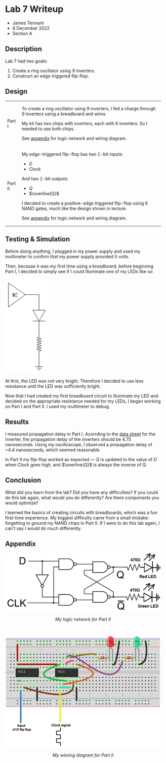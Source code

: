 # Lab 7 Writeup
- James Tennant
- 8 December 2022
- Section A

## Description

Lab 7 had two goals:

1. Create a ring oscillator using $9$ inverters.
2. Construct an edge triggered flip-flop.

## Design

<table>
  <tr>
  <td>

$\text{Part I}$

  </td>
  <td>

To create a ring oscillator using $9$ inverters, I fed a charge through $9$
inverters using a breadboard and wires.

My kit has two chips with inverters, each with $6$ inverters. So I needed to
use both chips.

See [appendix](#appendix) for logic network and wiring diagram.

  </td>
  </tr>

  <tr>
  <td>

$\text{Part II}$  

  </td>
  <td>

My edge-triggered flip-flop has two 1-bit inputs:
- $D$
- $\text{Clock}$

And two 1-bit outputs:
- $Q$
- $\overline{Q}$

I decided to create a positive-edge triggered flip-flop using $6$ NAND gates,
much like the design shown in lecture.

See [appendix](#appendix) for logic network and wiring diagram.

  </td>
  </tr>
<table>

## Testing & Simulation

Before doing anything, I plugged in my power supply and used my multimeter to
confirm that my power supply provided $5$ volts.

Then, because it was my first time using a breadboard, before beginning
$\text{Part I}$, I decided to simply see if I could illuminate one of my LEDs
like so:

![](a.gif)

At first, the LED was not very bright. Therefore I decided to use less
resistance until the LED was sufficiently bright.

Now that I had created my first breadboard circuit to illuminate my LED and
decided on the appropriate resistance needed for my LEDs, I began working on
$\text{Part I}$ and $\text{Part II}$. I used my multimeter to debug.

## Results

I measured propagation delay in $\text{Part I}$. Acorrding to the
[data sheet](https://www.ti.com/product/SN74S04) for the inverter, the
propagation delay of the inverters should be $4.75$ nanoseconds. Using my
oscilloscope, I observed a propagation delay of ~$4.4$ nanoseconds, which
seemed reasonable.

In $\text{Part II}$ my flip-flop worked as expected — $Q$ is updated to the
value of $D$ when $\text{Clock}$ goes high, and $\overline{Q}$ is always the
inverse of $Q$.

## Conclusion
What did you learn from the lab? Did you have any difficulties? If you could do
this lab again, what would you do differently? Are there components you would
optimize?

I learned the basics of creating circuits with breadboards, which was a fun
first-time experience. My biggest difficulty came from a small mistake:
forgetting to ground my NAND chips in $\text{Part II}$. If I were to do this
lab again, I can't say I would do much differently.

## Appendix

![](logic.png)

<div style="text-align: center">

*My logic network for $\text{Part II}$*

</div>

<br>

![](wiring.png)

<div style="text-align: center">

*My wireing diagram for $\text{Part II}$*

</div>
